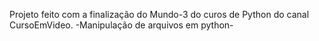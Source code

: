 Projeto feito com a finalização do Mundo-3 do curos de Python do canal CursoEmVideo. 
-Manipulação de arquivos em python-
